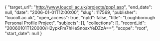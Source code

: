 {
  "target_url": "http://www.loucoll.ac.uk/projects/ppp1.asp", 
  "end_date": null, 
  "date": "2006-01-01T12:00:00", 
  "slug": 117569, 
  "publisher": "loucoll.ac.uk", 
  "open_access": true, 
  "npld": false, 
  "title": "Loughborough Personal Profile Project", 
  "subjects": [], 
  "collections": [], 
  "record_id": "20060101T120000/H2ypkFm7hHeSnosxYeDZzA==", 
  "scope": "root", 
  "start_date": null
}

